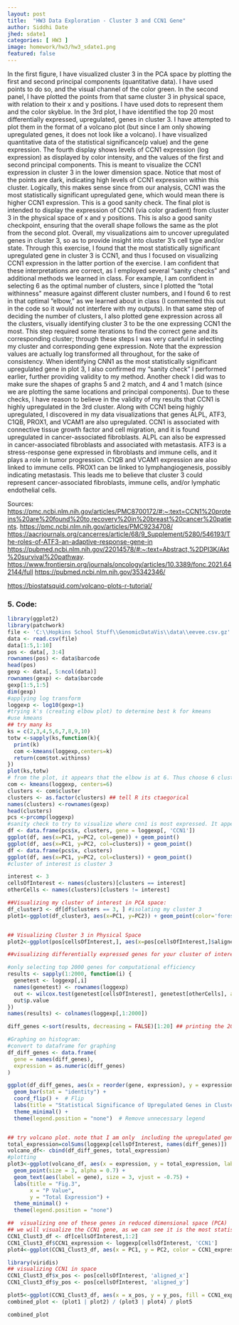 ```yaml
---
layout: post
title:  "HW3 Data Exploration - Cluster 3 and CCN1 Gene"
author: Siddhi Date
jhed: sdate1
categories: [ HW3 ]
image: homework/hw3/hw3_sdate1.png
featured: false
---
```

In the first figure, I have visualized cluster 3 in the PCA space by plotting the first and second principal components (quantitative data). I have used points to do so, and the visual channel of the color green. In the second panel, I have plotted the points from that same cluster 3 in physical space, with relation to their x and y positions. I have used dots to represent them and the color skyblue. In the 3rd plot, I have identified the top 20 most differentially expressed, upregulated, genes in cluster 3. I have attempted to plot them in the format of a volcano plot (but since I am only showing upregulated genes, it does not look like a volcano). I have visualized quantitative data of the statistical significance(p value) and the gene expression. The fourth display shows levels of CCN1 expression (log expression) as displayed by color intensity, and the values of the first and second principal components. This is meant to visualize the CCN1 expression in cluster 3 in the lower dimension space. Notice that most of the points are dark, indicating high levels of CCN1 expression within this cluster. Logically, this makes sense since from our analysis, CCN1 was the most statistically significant upregulated gene, which would mean there is higher CCN1 expression. This is a good sanity check. The final plot is intended to display the expression of CCN1 (via color gradient) from cluster 3 in the physical space of x and y positions. This is also a good sanity checkpoint, ensuring that the overall shape follows the same as the plot from the second plot. 
Overall, my visualizations aim to uncover upregulated genes in cluster 3, so as to provide insight into cluster 3’s cell type and/or state. Through this exercise, I found that the most statistically significant upregulated gene in cluster 3 is CCN1, and thus I focused on visualizing CCN1 expression in the latter portion of the exercise. I am confident that these interpretations are correct, as I employed several “sanity checks” and additional methods we learned in class. For example, I am confident in selecting 6 as the optimal number of clusters, since I plotted the “total withinness" measure against different cluster numbers, and I found 6 to rest in that optimal “elbow,” as we learned about in class (I commented this out in the code so it would not interfere with my outputs). In that same step of deciding the number of clusters, I also plotted gene expression across all the clusters, visually identifying cluster 3 to be the one expressing CCN1 the most. This step required some iterations to find the correct gene and its corresponding cluster; through these steps I was very careful in selecting my cluster and corresponding gene expression. Note that the expression values are actually log transformed all throughout, for the sake of consistency. When identifying CNN1 as the most statistically significant upregulated gene in plot 3, I also confirmed my “sanity check” I performed earlier, further providing validity to my method. Another check I did was to make sure the shapes of graphs 5 and 2 match, and 4 and 1 match (since we are plotting the same locations and principal components). Due to these checks, I have reason to believe in the validity of my results that CCN1 is highly upregulated in the 3rd cluster. Along with CCN1 being highly upregulated, I discovered in my data visualizations that genes ALPL, ATF3, C1QB, PROX1, and VCAM1 are also upregulated. CCN1 is associated with connective tissue growth factor and cell migration, and it is found upregulated in cancer-associated fibroblasts.  ALPL can also be expressed in cancer-associated fibroblasts and associated with metastasis. ATF3 is a stress-response gene expressed in fibroblasts and immune cells, and it plays a role in tumor progression. C1QB and VCAM1 expression are also linked to immune cells. PROX1 can be linked to lymphangiogenesis, possibly indicating metastasis. This leads me to believe that cluster 3 could represent cancer-associated fibroblasts, immune cells, and/or lymphatic endothelial cells. 

Sources:  
https://pmc.ncbi.nlm.nih.gov/articles/PMC8700172/#:~:text=CCN1%20proteins%20are%20found%20to,recovery%20in%20breast%20cancer%20patients.
https://pmc.ncbi.nlm.nih.gov/articles/PMC9234708/
https://aacrjournals.org/cancerres/article/68/9_Supplement/5280/546193/The-roles-of-ATF3-an-adaptive-response-gene-in
https://pubmed.ncbi.nlm.nih.gov/22014578/#:~:text=Abstract,%2DPI3K/Akt%20survival%20pathway.
https://www.frontiersin.org/journals/oncology/articles/10.3389/fonc.2021.642144/full
https://pubmed.ncbi.nlm.nih.gov/35342346/

https://biostatsquid.com/volcano-plots-r-tutorial/



### 5. Code:

```r
library(ggplot2)
library(patchwork)
file <- 'C:\\Hopkins School Stuff\\GenomicDataVis\\data\\eevee.csv.gz'
data <- read.csv(file)
data[1:5,1:10]
pos <- data[, 3:4]
rownames(pos) <- data$barcode
head(pos)
gexp <- data[, 5:ncol(data)]
rownames(gexp) <- data$barcode
gexp[1:5,1:5]
dim(gexp)
#applying log transform
loggexp <- log10(gexp+1)
#trying k's (creating elbow plot) to determine best k for kmeans
#use kmeans
## try many ks
ks = c(2,3,4,5,6,7,8,9,10)
totw <-sapply(ks,function(k){
  print(k)
  com <-kmeans(loggexp,centers=k)
  return(com$tot.withinss)
})
plot(ks,totw)
# from the plot, it appears that the elbow is at 6. Thus choose 6 clusters
com <- kmeans(loggexp, centers=6)
clusters <- com$cluster 
clusters <- as.factor(clusters) ## tell R its ctaegorical
names(clusters) <-rownames(gexp)
head(clusters)
pcs <-prcomp(loggexp)
#sanity check to try to visualize where cnn1 is most expressed. It appears in 3, I will put cluster 3 as cluster of interest
df <- data.frame(pcs$x, clusters, gene = loggexp[, 'CCN1'])
ggplot(df, aes(x=PC1, y=PC2, col=gene)) + geom_point()
ggplot(df, aes(x=PC1, y=PC2, col=clusters)) + geom_point()
df <- data.frame(pcs$x, clusters)
ggplot(df, aes(x=PC1, y=PC2, col=clusters)) + geom_point()
#cluster of interest is cluster 3

interest <- 3
cellsOfInterest <- names(clusters)[clusters == interest]
otherCells <- names(clusters)[clusters != interest]

##Visualizing my cluster of interest in PCA space:
df_cluster3 <- df[df$clusters == 3, ] #isolating my cluster 3
plot1<-ggplot(df_cluster3, aes(x=PC1, y=PC2)) + geom_point(color='forestgreen') + labs(title = 'Fig.1', x = 'First PC', y = 'Second PC')+ theme_minimal()


## Visualizing Cluster 3 in Physical Space
plot2<-ggplot(pos[cellsOfInterest,], aes(x=pos[cellsOfInterest,]$aligned_x, y=pos[cellsOfInterest,]$aligned_y)) + geom_point(color='skyblue')+labs(title='Fig.2', x='X', y='Y ')+theme_minimal()

##visualizing differentially expressed genes for your cluster of interest. Identifying upregulation, so looking for "greater" expression

#only selecting top 2000 genes for computational efficiency
results <- sapply(1:2000, function(i) {
  genetest <- loggexp[,i]
  names(genetest) <- rownames(loggexp)
  out <- wilcox.test(genetest[cellsOfInterest], genetest[otherCells], alternative = 'greater')
  out$p.value
})
names(results) <- colnames(loggexp[,1:2000])

diff_genes <-sort(results, decreasing = FALSE)[1:20] ## printing the 20 most statistically significant outcomes (aka most differentially expressed upregulated genes)

#Graphing on histogram:
#convert to dataframe for graphing
df_diff_genes <- data.frame(
  gene = names(diff_genes), 
  expression = as.numeric(diff_genes)
)

ggplot(df_diff_genes, aes(x = reorder(gene, expression), y = expression, fill = gene)) +
  geom_bar(stat = "identity") +
  coord_flip() +  # Flip 
  labs(title = "Statistical Significance of Upregulated Genes in Cluster 3", x = "Gene", y = " Statistical Significance (P value)") +
  theme_minimal() +
  theme(legend.position = "none")  # Remove unnecessary legend


## try volcano plot. note that I am only  including the upregulated genes, do it doesnt really look like a volcano lol
total_expression=colSums(loggexp[cellsOfInterest, names(diff_genes)])
volcano_df<- cbind(df_diff_genes, total_expression)
#plotting
plot3<-ggplot(volcano_df, aes(x = expression, y = total_expression, label = gene)) +
  geom_point(size = 3, alpha = 0.7) +  
  geom_text(aes(label = gene), size = 3, vjust = -0.75) +  
  labs(title = "Fig.3",
       x = "P Value",
       y = "Total Expression") +
  theme_minimal() +
  theme(legend.position = "none")

##  visualizing one of these genes in reduced dimensional space (PCA)
## we will visualize the CCN1 gene, as we can see it is the most statistically significant upregulated
CCN1_Clust3_df <- df[cellsOfInterest,1:2]
CCN1_Clust3_df$CCN1_expression <- loggexp[cellsOfInterest, 'CCN1']  
plot4<-ggplot(CCN1_Clust3_df, aes(x = PC1, y = PC2, color = CCN1_expression)) + geom_point() + scale_color_gradient(low = "lightblue", high = "navyblue") + labs(title = "Fig.4",x = "PC1", y = "PC2", color = "CCN1 Expression") + theme_minimal()

library(viridis)
## visualizing CCN1 in space
CCN1_Clust3_df$x_pos <- pos[cellsOfInterest, 'aligned_x']
CCN1_Clust3_df$y_pos <- pos[cellsOfInterest, 'aligned_y']

plot5<-ggplot(CCN1_Clust3_df, aes(x = x_pos, y = y_pos, fill = CCN1_expression)) + geom_point(shape = 21, stroke = 0.8, color = "navyblue", size = 3) + scale_fill_viridis_c(option = "C") +  labs(title = "Fig.5",x = "X", y = "Y", color = "CCN1 Expression") + theme_minimal()
combined_plot <- (plot1 | plot2) / (plot3 | plot4) / plot5

combined_plot
```
